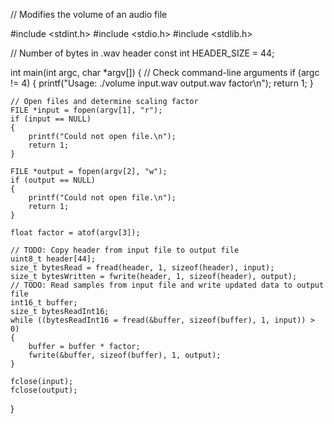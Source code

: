 // Modifies the volume of an audio file

#include <stdint.h>
#include <stdio.h>
#include <stdlib.h>

// Number of bytes in .wav header
const int HEADER_SIZE = 44;

int main(int argc, char *argv[])
{
    // Check command-line arguments
    if (argc != 4)
    {
        printf("Usage: ./volume input.wav output.wav factor\n");
        return 1;
    }

    // Open files and determine scaling factor
    FILE *input = fopen(argv[1], "r");
    if (input == NULL)
    {
        printf("Could not open file.\n");
        return 1;
    }

    FILE *output = fopen(argv[2], "w");
    if (output == NULL)
    {
        printf("Could not open file.\n");
        return 1;
    }

    float factor = atof(argv[3]);

    // TODO: Copy header from input file to output file
    uint8_t header[44];
    size_t bytesRead = fread(header, 1, sizeof(header), input);
    size_t bytesWritten = fwrite(header, 1, sizeof(header), output);
    // TODO: Read samples from input file and write updated data to output file
    int16_t buffer;
    size_t bytesReadInt16;
    while ((bytesReadInt16 = fread(&buffer, sizeof(buffer), 1, input)) > 0)
    {
        buffer = buffer * factor;
        fwrite(&buffer, sizeof(buffer), 1, output);
    }

    fclose(input);
    fclose(output);
}
